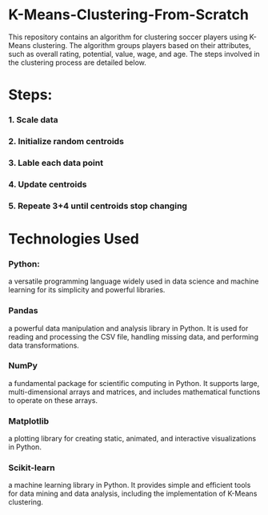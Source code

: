 # K-Means-Clustering-From-Scratch
This repository contains an algorithm for clustering soccer players using K-Means clustering. The algorithm groups players based on their attributes, such as overall rating, potential, value, wage, and age. The steps involved in the clustering process are detailed below.

<h1>Steps:</h1>
<h3>1. Scale data</h3>
<h3>2. Initialize random centroids</h3>
<h3>3. Lable each data point</h3>
<h3>4. Update centroids</h3>
<h3>5. Repeate 3+4 until centroids stop changing</h3>

<h1>Technologies Used</h1>
<h3>Python:</h3>
a versatile programming language widely used in data science and machine learning for its simplicity and powerful libraries.

<h3>Pandas</h3>
a powerful data manipulation and analysis library in Python. It is used for reading and processing the CSV file, handling missing data, and performing data transformations.

<h3>NumPy</h3>
a fundamental package for scientific computing in Python. It supports large, multi-dimensional arrays and matrices, and includes mathematical functions to operate on these arrays.

<h3>Matplotlib</h3> 
a plotting library for creating static, animated, and interactive visualizations in Python.

<h3>Scikit-learn</h3> 
a machine learning library in Python. It provides simple and efficient tools for data mining and data analysis, including the implementation of K-Means clustering.
